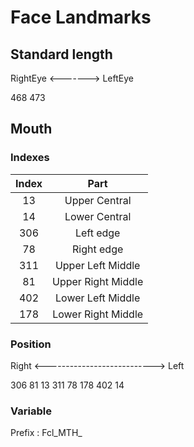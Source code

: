 # Face Landmarks

## Standard length

RightEye <-------> LeftEye

468                    473

## Mouth

### Indexes

| Index |                   Part                    |
|:-----:|:-----------------------------------------:|
|   13  |               Upper Central               |
|   14  |               Lower Central               |
|  306  |                 Left  edge                |
|   78  |                 Right edge                |
|  311  |             Upper Left  Middle            |
|   81  |             Upper Right Middle            |
|  402  |             Lower Left  Middle            |
|  178  |             Lower Right Middle            |

### Position

Right <---------------------------> Left

306       81       13       311       78
         178                402
                   14

### Variable

Prefix : Fcl_MTH_
